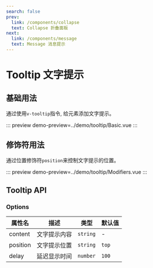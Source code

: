 ```yaml
---
search: false
prev:
  link: /components/collapse
  text: Collapse 折叠面板
next:
  link: /components/message
  text: Message 消息提示
---
```


# Tooltip 文字提示

## 基础用法

通过使用`v-tooltip`指令, 给元素添加文字提示。

::: preview
demo-preview=../demo/tooltip/Basic.vue
:::

## 修饰符用法

通过位置修饰符`position`来控制文字提示的位置。

::: preview
demo-preview=../demo/tooltip/Modifiers.vue
:::

## Tooltip API

### Options

| 属性名   | 描述         | 类型     | 默认值 |
| -------- | ------------ | -------- | ------ |
| content  | 文字提示内容 | `string` | -      |
| position | 文字提示位置 | `string` | `top`  |
| delay    | 延迟显示时间 | `number` | `100`  |
